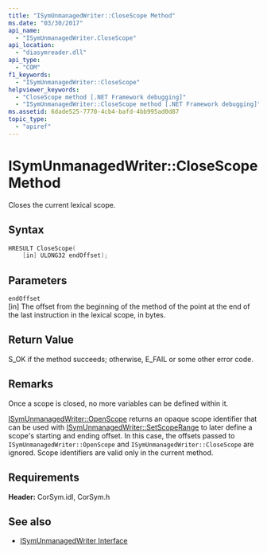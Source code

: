 ```yaml
---
title: "ISymUnmanagedWriter::CloseScope Method"
ms.date: "03/30/2017"
api_name: 
  - "ISymUnmanagedWriter.CloseScope"
api_location: 
  - "diasymreader.dll"
api_type: 
  - "COM"
f1_keywords: 
  - "ISymUnmanagedWriter::CloseScope"
helpviewer_keywords: 
  - "CloseScope method [.NET Framework debugging]"
  - "ISymUnmanagedWriter::CloseScope method [.NET Framework debugging]"
ms.assetid: 6dade525-7770-4cb4-bafd-4bb995ad0d87
topic_type: 
  - "apiref"
---
```

# ISymUnmanagedWriter::CloseScope Method
Closes the current lexical scope.  
  
## Syntax  
  
```cpp  
HRESULT CloseScope(  
    [in] ULONG32 endOffset);  
```  
  
## Parameters  
 `endOffset`  
 [in] The offset from the beginning of the method of the point at the end of the last instruction in the lexical scope, in bytes.  
  
## Return Value  
 S_OK if the method succeeds; otherwise, E_FAIL or some other error code.  
  
## Remarks  
 Once a scope is closed, no more variables can be defined within it.  
  
 [ISymUnmanagedWriter::OpenScope](../../../../docs/framework/unmanaged-api/diagnostics/isymunmanagedwriter-openscope-method.md) returns an opaque scope identifier that can be used with [ISymUnmanagedWriter::SetScopeRange](../../../../docs/framework/unmanaged-api/diagnostics/isymunmanagedwriter-setscoperange-method.md) to later define a scope's starting and ending offset. In this case, the offsets passed to `ISymUnmanagedWriter::OpenScope` and `ISymUnmanagedWriter::CloseScope` are ignored. Scope identifiers are valid only in the current method.  
  
## Requirements  
 **Header:** CorSym.idl, CorSym.h  
  
## See also

- [ISymUnmanagedWriter Interface](../../../../docs/framework/unmanaged-api/diagnostics/isymunmanagedwriter-interface.md)
